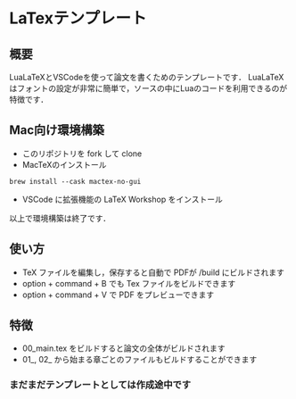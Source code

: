 # LaTexテンプレート

## 概要
LuaLaTeXとVSCodeを使って論文を書くためのテンプレートです．
LuaLaTeXはフォントの設定が非常に簡単で，ソースの中にLuaのコードを利用できるのが特徴です．


## Mac向け環境構築

- このリポジトリを fork して clone
- MacTeXのインストール
```
brew install --cask mactex-no-gui 
```

- VSCode に拡張機能の LaTeX Workshop をインストール

以上で環境構築は終了です．

## 使い方
- TeX ファイルを編集し，保存すると自動で PDFが /build にビルドされます
- option + command + B でも Tex ファイルをビルドできます
- option + command + V で PDF をプレビューできます

## 特徴
- 00_main.tex をビルドすると論文の全体がビルドされます
- 01_, 02_ から始まる章ごとのファイルもビルドすることができます

### まだまだテンプレートとしては作成途中です
